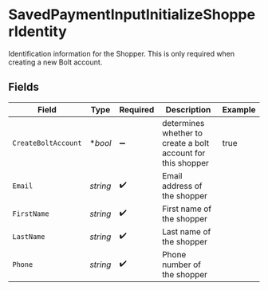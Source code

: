 # SavedPaymentInputInitializeShopperIdentity

Identification information for the Shopper. This is only required when creating a new Bolt account.


## Fields

| Field                                                        | Type                                                         | Required                                                     | Description                                                  | Example                                                      |
| ------------------------------------------------------------ | ------------------------------------------------------------ | ------------------------------------------------------------ | ------------------------------------------------------------ | ------------------------------------------------------------ |
| `CreateBoltAccount`                                          | **bool*                                                      | :heavy_minus_sign:                                           | determines whether to create a bolt account for this shopper | true                                                         |
| `Email`                                                      | *string*                                                     | :heavy_check_mark:                                           | Email address of the shopper                                 |                                                              |
| `FirstName`                                                  | *string*                                                     | :heavy_check_mark:                                           | First name of the shopper                                    |                                                              |
| `LastName`                                                   | *string*                                                     | :heavy_check_mark:                                           | Last name of the shopper                                     |                                                              |
| `Phone`                                                      | *string*                                                     | :heavy_check_mark:                                           | Phone number of the shopper                                  |                                                              |
